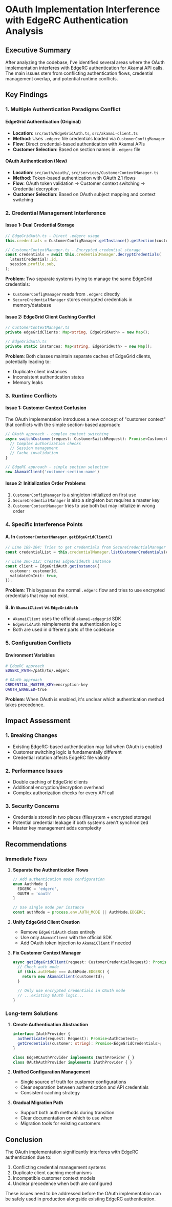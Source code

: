 # OAuth Implementation Interference with EdgeRC Authentication Analysis

## Executive Summary

After analyzing the codebase, I've identified several areas where the OAuth implementation interferes with EdgeRC authentication for Akamai API calls. The main issues stem from conflicting authentication flows, credential management overlap, and potential runtime conflicts.

## Key Findings

### 1. **Multiple Authentication Paradigms Conflict**

#### EdgeGrid Authentication (Original)
- **Location**: `src/auth/EdgeGridAuth.ts`, `src/akamai-client.ts`
- **Method**: Uses `.edgerc` file credentials loaded via `CustomerConfigManager`
- **Flow**: Direct credential-based authentication with Akamai APIs
- **Customer Selection**: Based on section names in `.edgerc` file

#### OAuth Authentication (New)
- **Location**: `src/auth/oauth/`, `src/services/CustomerContextManager.ts`
- **Method**: Token-based authentication with OAuth 2.1 flows
- **Flow**: OAuth token validation → Customer context switching → Credential decryption
- **Customer Selection**: Based on OAuth subject mapping and context switching

### 2. **Credential Management Interference**

#### Issue 1: Dual Credential Storage
```typescript
// EdgeGridAuth.ts - Direct .edgerc usage
this.credentials = CustomerConfigManager.getInstance().getSection(customer);

// CustomerContextManager.ts - Encrypted credential storage
const credentials = await this.credentialManager.decryptCredentials(
  latestCredential!.id,
  session.profile.sub,
);
```

**Problem**: Two separate systems trying to manage the same EdgeGrid credentials:
- `CustomerConfigManager` reads from `.edgerc` directly
- `SecureCredentialManager` stores encrypted credentials in memory/database

#### Issue 2: EdgeGrid Client Caching Conflict
```typescript
// CustomerContextManager.ts
private edgeGridClients: Map<string, EdgeGridAuth> = new Map();

// EdgeGridAuth.ts
private static instances: Map<string, EdgeGridAuth> = new Map();
```

**Problem**: Both classes maintain separate caches of EdgeGrid clients, potentially leading to:
- Duplicate client instances
- Inconsistent authentication states
- Memory leaks

### 3. **Runtime Conflicts**

#### Issue 1: Customer Context Confusion
The OAuth implementation introduces a new concept of "customer context" that conflicts with the simple section-based approach:

```typescript
// OAuth approach - complex context switching
async switchCustomer(request: CustomerSwitchRequest): Promise<CustomerContext> {
  // Complex authorization checks
  // Session management
  // Cache invalidation
}

// EdgeRC approach - simple section selection
new AkamaiClient('customer-section-name')
```

#### Issue 2: Initialization Order Problems
1. `CustomerConfigManager` is a singleton initialized on first use
2. `SecureCredentialManager` is also a singleton but requires a master key
3. `CustomerContextManager` tries to use both but may initialize in wrong order

### 4. **Specific Interference Points**

#### A. In `CustomerContextManager.getEdgeGridClient()`
```typescript
// Line 189-204: Tries to get credentials from SecureCredentialManager
const credentialList = this.credentialManager.listCustomerCredentials(customerId);

// Line 206-212: Creates EdgeGridAuth instance
const client = EdgeGridAuth.getInstance({
  customer: customerId,
  validateOnInit: true,
});
```

**Problem**: This bypasses the normal `.edgerc` flow and tries to use encrypted credentials that may not exist.

#### B. In `AkamaiClient` vs `EdgeGridAuth`
- `AkamaiClient` uses the official `akamai-edgegrid` SDK
- `EdgeGridAuth` reimplements the authentication logic
- Both are used in different parts of the codebase

### 5. **Configuration Conflicts**

#### Environment Variables
```bash
# EdgeRC approach
EDGERC_PATH=/path/to/.edgerc

# OAuth approach
CREDENTIAL_MASTER_KEY=encryption-key
OAUTH_ENABLED=true
```

**Problem**: When OAuth is enabled, it's unclear which authentication method takes precedence.

## Impact Assessment

### 1. **Breaking Changes**
- Existing EdgeRC-based authentication may fail when OAuth is enabled
- Customer switching logic is fundamentally different
- Credential rotation affects EdgeRC file validity

### 2. **Performance Issues**
- Double caching of EdgeGrid clients
- Additional encryption/decryption overhead
- Complex authorization checks for every API call

### 3. **Security Concerns**
- Credentials stored in two places (filesystem + encrypted storage)
- Potential credential leakage if both systems aren't synchronized
- Master key management adds complexity

## Recommendations

### Immediate Fixes

1. **Separate the Authentication Flows**
   ```typescript
   // Add authentication mode configuration
   enum AuthMode {
     EDGERC = 'edgerc',
     OAUTH = 'oauth'
   }
   
   // Use single mode per instance
   const authMode = process.env.AUTH_MODE || AuthMode.EDGERC;
   ```

2. **Unify EdgeGrid Client Creation**
   - Remove `EdgeGridAuth` class entirely
   - Use only `AkamaiClient` with the official SDK
   - Add OAuth token injection to `AkamaiClient` if needed

3. **Fix Customer Context Manager**
   ```typescript
   async getEdgeGridClient(request: CustomerCredentialRequest): Promise<AkamaiClient> {
     // Check auth mode
     if (this.authMode === AuthMode.EDGERC) {
       return new AkamaiClient(customerId);
     }
     
     // Only use encrypted credentials in OAuth mode
     // ...existing OAuth logic...
   }
   ```

### Long-term Solutions

1. **Create Authentication Abstraction**
   ```typescript
   interface IAuthProvider {
     authenticate(request: Request): Promise<AuthContext>;
     getCredentials(customer: string): Promise<EdgeGridCredentials>;
   }
   
   class EdgeRCAuthProvider implements IAuthProvider { }
   class OAuthAuthProvider implements IAuthProvider { }
   ```

2. **Unified Configuration Management**
   - Single source of truth for customer configurations
   - Clear separation between authentication and API credentials
   - Consistent caching strategy

3. **Gradual Migration Path**
   - Support both auth methods during transition
   - Clear documentation on which to use when
   - Migration tools for existing customers

## Conclusion

The OAuth implementation significantly interferes with EdgeRC authentication due to:
1. Conflicting credential management systems
2. Duplicate client caching mechanisms
3. Incompatible customer context models
4. Unclear precedence when both are configured

These issues need to be addressed before the OAuth implementation can be safely used in production alongside existing EdgeRC authentication.